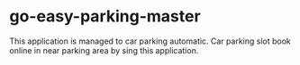 # go-easy-parking-master
This application is managed to car parking automatic. Car parking slot book online in near parking area by sing this application.
